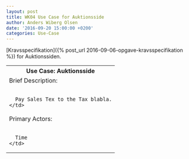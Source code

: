 ```yaml
---
layout: post
title: WK04 Use Case for Auktionsside
author: Anders Wiberg Olsen
date: '2016-09-20 15:00:00 +0200'
categories: Use-Case
---
```


[Kravsspecifikation]({% post_url 2016-09-06-opgave-kravsspecifikation %}) for Auktionssiden.

<table class="table" width="100%">
  <tr>
    <th>Use Case: Auktionsside</th>
  </tr>
  <tr>
    <td>
      Brief Description: <br/><br/>

      Pay Sales Tex to the Tax blabla.
    </td>
  </tr>

  <tr>
    <td>
      Primary Actors:<br/><br/>

      Time
    </td>
  </tr>
</table>

